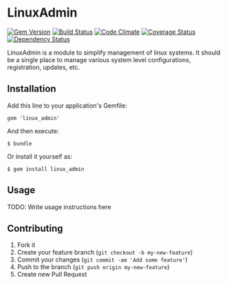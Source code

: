# LinuxAdmin
[![Gem Version](https://badge.fury.io/rb/linux_admin.png)](http://badge.fury.io/rb/linux_admin)
[![Build Status](https://travis-ci.org/ManageIQ/linux_admin.png)](https://travis-ci.org/ManageIQ/linux_admin)
[![Code Climate](https://codeclimate.com/github/ManageIQ/linux_admin.png)](https://codeclimate.com/github/ManageIQ/linux_admin)
[![Coverage Status](https://coveralls.io/repos/ManageIQ/linux_admin/badge.png?branch=master)](https://coveralls.io/r/ManageIQ/linux_admin)
[![Dependency Status](https://gemnasium.com/ManageIQ/linux_admin.png)](https://gemnasium.com/ManageIQ/linux_admin)

LinuxAdmin is a module to simplify management of linux systems.
It should be a single place to manage various system level configurations,
registration, updates, etc.

## Installation

Add this line to your application's Gemfile:

    gem 'linux_admin'

And then execute:

    $ bundle

Or install it yourself as:

    $ gem install linux_admin

## Usage

TODO: Write usage instructions here

## Contributing

1. Fork it
2. Create your feature branch (`git checkout -b my-new-feature`)
3. Commit your changes (`git commit -am 'Add some feature'`)
4. Push to the branch (`git push origin my-new-feature`)
5. Create new Pull Request
